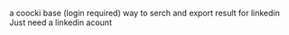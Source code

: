 a coocki base (login required) way to serch and export result for linkedin
Just need a linkedin acount
